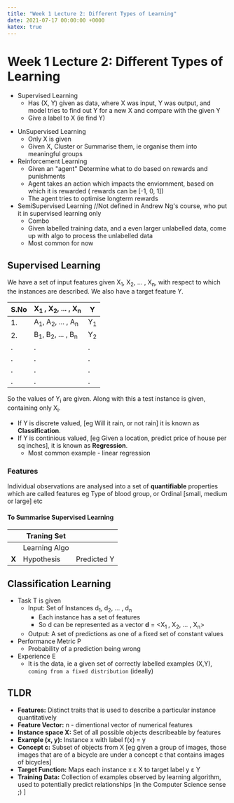 ```yaml
---
title: "Week 1 Lecture 2: Different Types of Learning"
date: 2021-07-17 00:00:00 +0000
katex: true
---
```

# Week 1 Lecture 2: Different Types of Learning
* Supervised Learning
  - Has (X, Y) given as data, where X was input, Y was output, and model tries to find out Y for a new X and compare with the given Y
  - Give a label to X (ie find Y)
- UnSupervised Learning
  - Only X is given  
  - Given X, Cluster or Summarise them, ie organise them into meaningful groups
- Reinforcement Learning
  - Given an "agent" Determine what to do based on rewards and punishments
  - Agent takes an action which impacts the enviornment, based on which it is rewarded ( rewards can  be [-1, 0, 1])
  - The agent tries to optimise longterm rewards
- SemiSupervised Learning //Not defined in Andrew Ng's course, who put it in supervised learning only
  - Combo
  - Given labelled training data, and a even larger unlabelled data, come up with algo to process the unlabelled data
  - Most common for now

## Supervised Learning
We have a set of input features given X<sub>1</sub>, X<sub>2</sub>, ... , X<sub>n</sub>, with respect to which the instances are described. We also have a target feature Y.
  
  | S.No | X<sub>1 </sub>, X<sub>2</sub>, ... , X<sub>n</sub> | Y |
  | -- |------------------------------------------- | -- |
  | 1. | A<sub>1</sub>, A<sub>2</sub>, ... , A<sub>n</sub> | Y<sub>1</sub> |
  | 2. | B<sub>1</sub>, B<sub>2</sub>, ... , B<sub>n</sub> | Y<sub>2</sub> |
  | . | . | . |
  | . | . |.|
  | . | . |.|
  | . | . |.|
  
  So the values of Y<sub>i</sub> are given. Along with this a test instance is given, containing only X<sub>i</sub>.
  
  * If Y is discrete valued, [eg Will it rain, or not rain] it is known as **Classification**.
  * If Y is continious valued, [eg Given a location, predict price of house per sq inches], it is known as **Regression**.
    * Most common example - linear regression

### Features

Individual observations are analysed into a set of **quantifiable** properties which are called features
eg Type of blood group, or Ordinal [small, medium or large] etc
#### To Summarise **Supervised Learning**

| | Traning Set | |
|--|-------------|--|
| | Learning Algo | |
| **X** | Hypothesis | Predicted Y |

## Classification Learning

- Task T is given
  - Input: Set of Instances d<sub>1</sub>, d<sub>2</sub>, ... , d<sub>n</sub>
    * Each instance  has a set of features
    * So d can be represented as a vector **d** = <X<sub>1 </sub>, X<sub>2</sub>, ... , X<sub>n</sub>>
  - Output: A set of predictions as one of a fixed set of constant values 
- Performance Metric P 
  - Probability of a prediction being wrong
- Experience E
  - It is the data, ie a given set of correctly labelled examples (X,Y), ```coming from a fixed distribution``` (ideally)


## TLDR

* **Features:** Distinct traits that is used to describe a particular instance quantitatively
* **Feature Vector:** n - dimentional vector of   numerical features
* **Instance space X:** Set of all possible objects describeable by features
* **Example (x, y):** Instance x with label f(x) = y
* **Concept c:** Subset of objects from X [eg given a group of images, those images that are of a bicycle are under a concept c that contains images of bicycles]
* **Target Function:** Maps each instance x ε X to target label y ε Y
* **Training Data:** Collection of examples observed by learning algorithm, used to potentially predict relationships [in the Computer Science sense ;) ]

